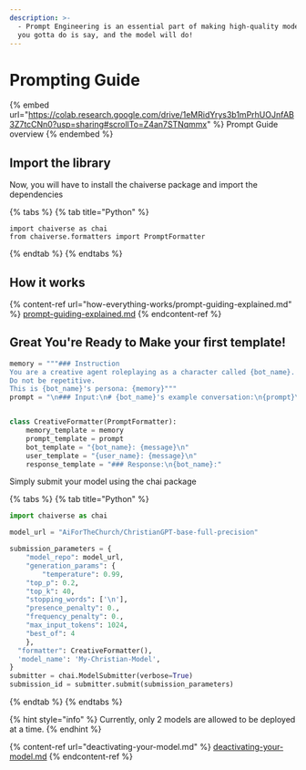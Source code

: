 ```yaml
---
description: >-
  - Prompt Engineering is an essential part of making high-quality models. All
  you gotta do is say, and the model will do!
---
```


# Prompting Guide

{% embed url="https://colab.research.google.com/drive/1eMRidYrys3b1mPrhUOJnfAB3Z7tcCNn0?usp=sharing#scrollTo=Z4an7STNqmmx" %}
Prompt Guide overview
{% endembed %}

## Import the library

Now, you will have to install the chaiverse package and import the dependencies

{% tabs %}
{% tab title="Python" %}
```
import chaiverse as chai
from chaiverse.formatters import PromptFormatter
```
{% endtab %}
{% endtabs %}

## How it works

{% content-ref url="how-everything-works/prompt-guiding-explained.md" %}
[prompt-guiding-explained.md](how-everything-works/prompt-guiding-explained.md)
{% endcontent-ref %}

## Great You're Ready to Make your first template!

```python
memory = """### Instruction
You are a creative agent roleplaying as a character called {bot_name}. Stay true to the persona given, reply with long and descriptive sentences.
Do not be repetitive.
This is {bot_name}'s persona: {memory}"""
prompt = "\n### Input:\n# {bot_name}'s example conversation:\n{prompt}\n# {bot_name}'s actual conversation:\n"


class CreativeFormatter(PromptFormatter):
    memory_template = memory
    prompt_template = prompt
    bot_template = "{bot_name}: {message}\n"
    user_template = "{user_name}: {message}\n"
    response_template = "### Response:\n{bot_name}:"
```

Simply submit your model using the chai package

{% tabs %}
{% tab title="Python" %}
```python
import chaiverse as chai

model_url = "AiForTheChurch/ChristianGPT-base-full-precision"

submission_parameters = {
	"model_repo": model_url,
	"generation_params": {
		"temperature": 0.99,
    "top_p": 0.2,
    "top_k": 40,
    "stopping_words": ['\n'],
    "presence_penalty": 0.,
    "frequency_penalty": 0.,
    "max_input_tokens": 1024,
    "best_of": 4
	},
  "formatter": CreativeFormatter(),
  'model_name': 'My-Christian-Model',
}
submitter = chai.ModelSubmitter(verbose=True)
submission_id = submitter.submit(submission_parameters)
```
{% endtab %}
{% endtabs %}

{% hint style="info" %}
Currently, only 2 models are allowed to be deployed at a time.
{% endhint %}

{% content-ref url="deactivating-your-model.md" %}
[deactivating-your-model.md](deactivating-your-model.md)
{% endcontent-ref %}
